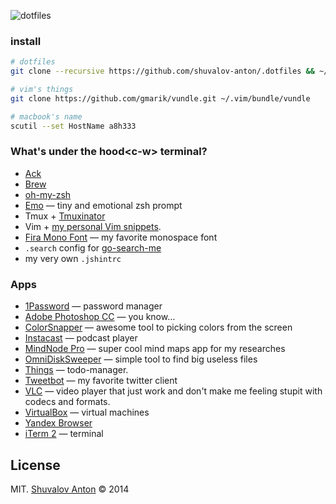 ![dotfiles](https://cloud.githubusercontent.com/assets/1410106/6609337/298e6f6e-c861-11e4-894b-3b2a322cb81e.png)

### install

```zsh
# dotfiles
git clone --recursive https://github.com/shuvalov-anton/.dotfiles && ~/.dotfiles/init 

# vim's things
git clone https://github.com/gmarik/vundle.git ~/.vim/bundle/vundle

# macbook's name
scutil --set HostName a8h333
```

### What's under the hood\<c-w\> terminal?

- [Ack](http://beyondgrep.com/)
- [Brew](http://brew.sh)
- [oh-my-zsh](https://github.com/robbyrussell/oh-my-zsh)
- [Emo](https://github.com/shuvalov-anton/emo) — tiny and emotional zsh prompt
- Tmux + [Tmuxinator](https://github.com/tmuxinator/tmuxinator)
- Vim + [my personal Vim snippets](https://github.com/shuvalov-anton/vim-snippets).
- [Fira Mono Font](https://github.com/mozilla/Fira) — my favorite monospace font
- `.search` config for [go-search-me](https://github.com/shuvalov-anton/go-search-me)
- my very own `.jshintrc`


### Apps

- [1Password](https://agilebits.com/onepassword) — password manager
- [Adobe Photoshop CC](http://www.adobe.com/products/photoshop.html) — you know…
- [ColorSnapper](http://www.colorsnapper.com/) — awesome tool to picking colors from the screen
- [Instacast](http://vemedio.com/products/instacast) — podcast player
- [MindNode Pro](https://mindnode.com/) — super cool mind maps app for my researches
- [OmniDiskSweeper](https://www.omnigroup.com/more) — simple tool to find big useless files
- [Things](http://culturedcode.com/things/) — todo-manager.
- [Tweetbot](http://tapbots.com/software/tweetbot/) — my favorite twitter client
- [VLC](http://www.videolan.org/vlc/) — video player that just work and don't make me feeling stupit with codecs and formats.
- [VirtualBox](https://www.virtualbox.org/) — virtual machines
- [Yandex Browser](http://browser.yandex.ru/)
- [iTerm 2](http://iterm2.com/) — terminal

## License

MIT. [Shuvalov Anton](http://shuvalov.info) © 2014
